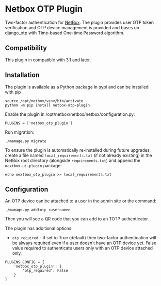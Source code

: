 # Netbox OTP Plugin

Two-factor authentication for [NetBox](https://github.com/netbox-community/netbox). The plugin provides user OTP token verification and OTP device management is provided and bases on django_otp with Time-based One-time Password algorithm.

## Compatibility

This plugin in compatible with 3.1 and later.

## Installation

The plugin is available as a Python package in pypi and can be installed with pip

```
source /opt/netbox/venv/bin/activate
python -m pip install netbox-otp-plugin
```
Enable the plugin in /opt/netbox/netbox/netbox/configuration.py:
```
PLUGINS = ['netbox_otp_plugin']
```
Run migration:
```
./manage.py migrate
```

To ensure the plugin is automatically re-installed during future upgrades, create a file named `local_requirements.txt` (if not already existing) in the NetBox root directory (alongside `requirements.txt`) and append the `nextbox-ui-plugin` package:

```no-highlight
echo nextbox_otp_plugin >> local_requirements.txt
```

## Configuration

An OTP device can be attached to a user in the admin site or the command:
```
./manage.py addtotp <username>
```
Then you will see a QR code that you can add to an TOTP authenticator.

The plugin has additional options:
* `otp_required` - if set to True (default) then two-factor authentication will be always required even if a user doesn't have an OTP device yet. False value required to authenticate users only with an OTP device attached only.
```
PLUGINS_CONFIG = {
    'netbox_otp_plugin': {
        'otp_required': False
    }
}
```
